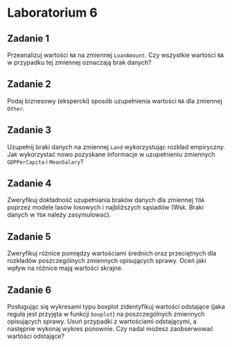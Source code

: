 

# Laboratorium 6

## Zadanie 1

Przeanalizuj wartości `NA` na zmiennej `LoanAmount`. Czy wszystkie wartości `NA` 
w przypadku tej zmiennej oznaczają brak danych? 

## Zadanie 2

Podaj biznesowy (ekspercki) sposób uzupełnienia wartości `NA` dla zmiennej `Other`.

## Zadanie 3

Uzupełnij braki danych na zmiennej `Land` wykorzystując rozkład empiryczny. Jak wykorzystać nowo pozyskane informacje w uzupełnieniu zmiennych `GDPPerCapita` i `MeanSalary`? 

## Zadanie 4

Zweryfikuj dokładność uzupełniania braków danych dla zmiennej `TOA` poprzez modele
lasów losowych i najbliższych sąsiadów (Wsk. Braki danych w `TOA` należy zasymulować).

## Zadanie 5

Zweryfikuj różnice pomiędzy wartościami średnich oraz przeciętnych dla rozkładów 
poszczególnych zmiennych opisujących sprawy. Oceń jaki wpływ na różnice mają 
wartości skrajne.

## Zadanie 6

Posługując się wykresami typu boxplot zidentyfikuj wartości odstające (jaka 
reguła jest przyjęta w funkcji `boxplot`) na poszczególnych zmiennych opisujących 
sprawy. Usuń przypadki z wartościami odstającymi, a następnie wykonaj wykres
ponownie. Czy nadal możesz zaobserwować wartości odstające?
